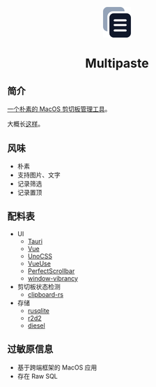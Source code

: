 <p align="center">
    <img src="public/multipaste.png" width="64" />
    <br />
    <h1 align="center">Multipaste</h1>
</p>

## 简介

[一个朴素的 MacOS 剪切板管理工具](https://tkzt.cn/blogs/240913_multipaste)。

大概长[这样](https://www.bilibili.com/video/BV1scDaYcEeA)。

## 风味

- 朴素
- 支持图片、文字
- 记录筛选
- 记录置顶

## 配料表

- UI
  - [Tauri](https://tauri.app/)
  - [Vue](https://vuejs.org/)
  - [UnoCSS](https://unocss.dev/)
  - [VueUse](https://vueuse.org/)
  - [PerfectScrollbar](https://www.npmjs.com/package/perfect-scrollbar)
  - [window-vibrancy](https://github.com/tauri-apps/window-vibrancy)
- 剪切板状态检测
  - [clipboard-rs](https://github.com/ChurchTao/clipboard-rs)
- 存储
  - [rusqlite](https://github.com/rusqlite/rusqlite)
  - [r2d2](https://github.com/sfackler/r2d2)
  - [diesel](https://github.com/diesel-rs/diesel)
 
## 过敏原信息

- 基于跨端框架的 MacOS 应用
- 存在 Raw SQL
